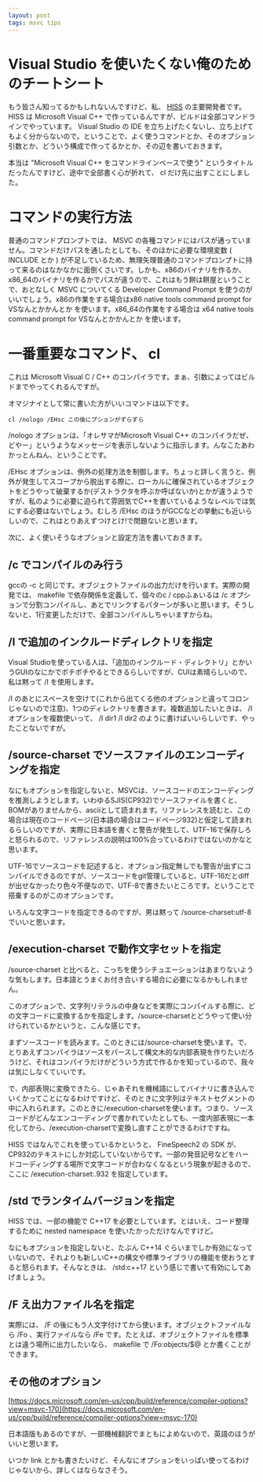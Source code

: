 ```yaml
---
layout: post
tags: msvc tips
---
```


# Visual Studio を使いたくない俺のためのチートシート

もう皆さん知ってるかもしれないんですけど、私、 [HISS](https://actlab.org/software/HISS) の主要開発者です。 HISS は Microsoft Visual C++ で作っているんですが、ビルドは全部コマンドラインでやっています。 Visual Studio の IDE を立ち上げたくないし、立ち上げてもよく分からないので。ということで、よく使うコマンドとか、そのオプション引数とか、どういう構成で作ってるかとか、その辺を書いておきます。

本当は "Microsoft Visual C++ をコマンドラインベースで使う" というタイトルだったんですけど、途中で全部書く心が折れて、 cl だけ先に出すことにしました。

# コマンドの実行方法

普通のコマンドプロンプトでは、 MSVC の各種コマンドにはパスが通っていません。コマンドだけパスを通したとしても、そのほかに必要な環境変数 ( INCLUDE とか ) が不足しているため、無理矢理普通のコマンドプロンプトに持って来るのはなかなかに面倒くさいです。しかも、x86のバイナリを作るか、x86_64のバイナリを作るかでパスが違うので、これはもう餅は餅屋ということで、おとなしく MSVC についてくる Developer Command Prompt を使うのがいいでしょう。x86の作業をする場合はx86 native tools command prompt for VSなんとかかんとか を使います。x86_64の作業をする場合は x64 native tools command prompt for VSなんとかかんとか を使います。

# 一番重要なコマンド、 cl

これは Microsoft Visual C / C++ のコンパイラです。まぁ、引数によってはビルドまでやってくれるんですが。

オマジナイとして常に書いた方がいいコマンドは以下です。

`cl /nologo /EHsc この後にプションがずらずら`

/nologo オプションは、「オレサマがMicrosoft Visual C++ のコンパイラだぜ、どやー」というようなメッセージを表示しないように指示します。んなこたあわかっとんねん、ということです。

/EHsc オプションは、例外の処理方法を制御します。ちょっと詳しく言うと、例外が発生してスコープから脱出する際に、ローカルに確保されているオブジェクトをどうやって破棄するか(デストラクタを呼ぶか呼ばないか)とかが違うようですが、私のように必要に迫られて雰囲気でC++を書いているようなレベルでは気にする必要はないでしょう。むしろ /EHsc のほうがGCCなどの挙動にも近いらしいので、これはとりあえずつけとけ!で問題ないと思います。

次に、よく使いそうなオプションと設定方法を書いておきます。

## /c でコンパイルのみ行う

gccの -c と同じです。オブジェクトファイルの出力だけを行います。実際の開発では、 makefile で依存関係を定義して、個々のc / cppふぁいるは /c オプションで分割コンパイルし、あとでリンクするパターンが多いと思います。そうしないと、1行変更しただけで、全部コンパイルしちゃいますからね。

## /I で追加のインクルードディレクトリを指定

Visual Studioを使っている人は、「追加のインクルード・ディレクトリ」とかいうGUIのなにかでポチポチやるとできるらしいですが、CUIは素晴らしいので、私は黙って /I を使用します。

/I のあとにスペースを空けて(これから出てくる他のオプションと違ってコロンじゃないので注意)、1つのディレクトリを書きます。複数追加したいときは、 /I オプションを複数使いって、 /I dir1 /I dir2 のように書けばいいらしいです、やったことないですが。

## /source-charset でソースファイルのエンコーディングを指定

なにもオプションを指定しないと、MSVCは、ソースコードのエンコーディングを推測しようとします。いわゆるSJIS(CP932)でソースファイルを書くと、BOMがありませんから、asciiとして読まれます。リファレンスを読むと、この場合は現在のコードページ(日本語の場合はコードページ932)と仮定して読まれるらしいのですが、実際に日本語を書くと警告が発生して、UTF-16で保存しろと怒られるので、リファレンスの説明は100%合っているわけではないのかなと思います。

UTF-16でソースコードを記述すると、オプション指定無しでも警告が出ずにコンパイルできるのですが、ソースコードをgit管理していると、UTF-16だとdiffが出せなかったり色々不便なので、UTF-8で書きたいところです。ということで搭乗するのがこのオプションです。

いろんな文字コードを指定できるのですが、男は黙って /source-charset:utf-8 でいいと思います。

## /execution-charset で動作文字セットを指定

/source-charset と比べると、こっちを使うシチュエーションはあまりないような気もします。日本語とうまくお付き合いする場合に必要になるかもしれません。

このオプションで、文字列リテラルの中身などを実際にコンパイルする際に、どの文字コードに変換するかを指定します。/source-charsetとどうやって使い分けられているかというと、こんな感じです。

まずソースコードを読みます。このときには/source-charsetを使います。で、とりあえずコンパイラはソースをパースして構文木的な内部表現を作りたいだろうけど、それはコンパイラだけがどういう方式で作るかを知っているので、我々は気にしなくていいです。

で、内部表現に変換できたら、じゃあそれを機械語にしてバイナリに書き込んでいくかってことになるわけですけど、そのときに文字列はテキストセグメントの中に入れられます。このときに/execution-charsetを使います。つまり、ソースコードがどんなエンコーディングで書かれていたとしても、一度内部表現に一本化してから、/execution-charsetで変換し直すことができるわけですね。

HISS ではなんでこれを使っているかというと、 FineSpeech2 の SDK が、CP932のテキストにしか対応していないからです。一部の発音記号などをハードコーディングする場所で文字コードが合わなくなるという現象が起きるので、ここに /execution-charset:.932 を指定しています。

## /std でランタイムバージョンを指定

HISS では、一部の機能で C++17 を必要としています。とはいえ、コード整理するために nested namespace を使いたかっただけなんですけど。

なにもオプションを指定しないと、たぶん C++14 ぐらいまでしか有効になっていないので、それよりも新しいC++の構文や標準ライブラリの機能を使おうとすると怒られます。そんなときは、 /std:c++17 という感じで書いて有効にしてあげましょう。

## /F え出力ファイル名を指定

実際には、 /F の後にもう人文字付けてから使います。オブジェクトファイルなら /Fo 、実行ファイルなら /Fe です。たとえば、オブジェクトファイルを標準とは違う場所に出力したいなら、 makefile で /Fo:objects/$@ とか書くことができます。

## その他のオプション

[https://docs.microsoft.com/en-us/cpp/build/reference/compiler-options?view=msvc-170](https://docs.microsoft.com/en-us/cpp/build/reference/compiler-options?view=msvc-170)

日本語版もあるのですが、一部機械翻訳でまともによめないので、英語のほうがいいと思います。

いつか link とかも書きたいけど、そんなにオプションをいっぱい使ってるわけじゃないから、詳しくはならなさそう。
